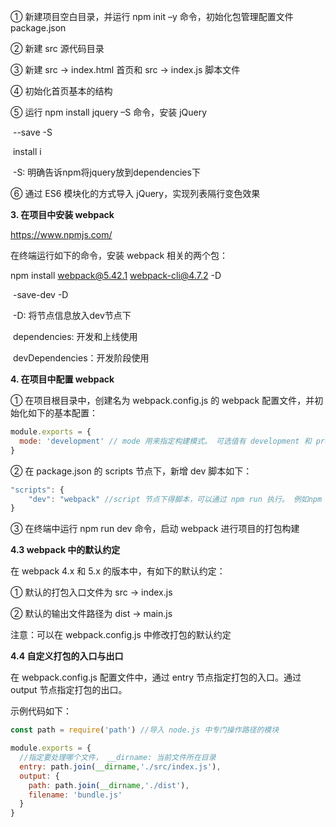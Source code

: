 ① 新建项目空白目录，并运行 npm init –y 命令，初始化包管理配置文件 package.json

② 新建 src 源代码目录

③ 新建 src -> index.html 首页和 src -> index.js 脚本文件

④ 初始化首页基本的结构

⑤ 运行 npm install jquery –S 命令，安装 jQuery

​	--save    -S 

​	install     i

​	-S: 明确告诉npm将jquery放到dependencies下

⑥ 通过 ES6 模块化的方式导入 jQuery，实现列表隔行变色效果





**3. 在项目中安装 webpack**   

https://www.npmjs.com/

在终端运行如下的命令，安装 webpack 相关的两个包：

npm install webpack@5.42.1 webpack-cli@4.7.2 -D 

​	-save-dev	-D

​	-D: 将节点信息放入dev节点下

​	dependencies: 开发和上线使用

​	devDependencies：开发阶段使用





**4. 在项目中配置 webpack**

① 在项目根目录中，创建名为 webpack.config.js 的 webpack 配置文件，并初始化如下的基本配置：

```js
module.exports = {
  mode: 'development' // mode 用来指定构建模式。 可选值有 development 和 production
}
```

② 在 package.json 的 scripts 节点下，新增 dev 脚本如下：

```js
"scripts": {
  	"dev": "webpack" //script 节点下得脚本，可以通过 npm run 执行。 例如npm run dev
}
```

③ 在终端中运行 npm run dev 命令，启动 webpack 进行项目的打包构建



**4.3 webpack 中的默认约定**

在 webpack 4.x 和 5.x 的版本中，有如下的默认约定：

① 默认的打包入口文件为 src -> index.js

② 默认的输出文件路径为 dist -> main.js

注意：可以在 webpack.config.js 中修改打包的默认约定



**4.4 自定义打包的入口与出口**

在 webpack.config.js 配置文件中，通过 entry 节点指定打包的入口。通过 output 节点指定打包的出口。

示例代码如下：

```js
const path = require('path') //导入 node.js 中专门操作路径的模块

module.exports = {
  //指定要处理哪个文件， __dirname: 当前文件所在目录
  entry: path.join(__dirname,'./src/index.js'),
  output: {
    path: path.join(__dirname,'./dist'),
    filename: 'bundle.js'
  }
}
```





